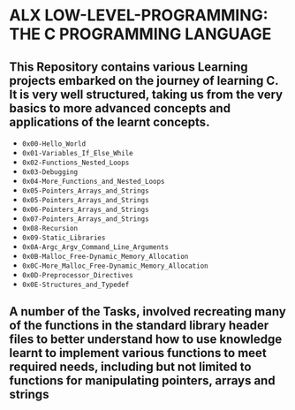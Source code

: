 # ALX LOW-LEVEL-PROGRAMMING: THE C PROGRAMMING LANGUAGE

## This Repository contains various Learning projects embarked on the journey of learning C. It is very well structured, taking us from the very basics to more advanced concepts and applications of the learnt concepts.
- `0x00-Hello_World`
- `0x01-Variables_If_Else_While`
- `0x02-Functions_Nested_Loops`
- `0x03-Debugging`
- `0x04-More_Functions_and_Nested_Loops`
- `0x05-Pointers_Arrays_and_Strings`
- `0x05-Pointers_Arrays_and_Strings`
- `0x06-Pointers_Arrays_and_Strings`
- `0x07-Pointers_Arrays_and_Strings`
- `0x08-Recursion`
- `0x09-Static_Libraries`
- `0x0A-Argc_Argv_Command_Line_Arguments`
- `0x0B-Malloc_Free-Dynamic_Memory_Allocation`
- `0x0C-More_Malloc_Free-Dynamic_Memory_Allocation`
- `0x0D-Preprocessor_Directives`
- `0x0E-Structures_and_Typedef`


## A number of the Tasks, involved recreating many of the functions in the standard library header files to better understand how to use knowledge learnt to implement various functions to meet required needs, including but not limited to functions for manipulating pointers, arrays and strings
